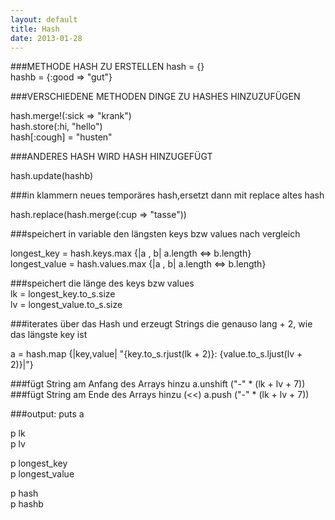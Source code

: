 ```yaml
---
layout: default
title: Hash
date: 2013-01-28
---
```



##\#METHODE HASH ZU ERSTELLEN 
hash = {}  
hashb = \{:good => "gut"\}

  

##\#VERSCHIEDENE METHODEN DINGE ZU HASHES HINZUZUFÜGEN

hash.merge!(:sick => "krank")  
hash.store(:hi, "hello")  
hash\[:cough\] = "husten"


##\#ANDERES HASH WIRD HASH HINZUGEFÜGT

hash.update(hashb)

##\#in klammern neues temporäres hash,ersetzt dann mit replace altes hash

hash.replace(hash.merge(:cup => "tasse"))


##\#speichert in variable den längsten keys bzw values nach vergleich

longest_key = hash.keys.max {|a , b| a.length <=> b.length}  
longest_value = hash.values.max {|a , b| a.length <=> b.length}


##\#speichert die länge des keys bzw values  
lk = longest_key.to_s.size  
lv = longest_value.to_s.size


##\#iterates über das Hash und erzeugt Strings die genauso lang + 2, wie das längste key ist

a = hash.map {|key,value| "{key.to_s.rjust(lk + 2)}: {value.to_s.ljust(lv + 2)}|"}

##\#fügt String am Anfang des Arrays hinzu
a.unshift ("-" \* (lk + lv + 7))
##\#fügt String am Ende des Arrays hinzu (<<)
a.push ("-" \* (lk + lv + 7))

##\#output:
puts a

p lk  
p lv

p longest_key  
p longest_value

p hash  
p hashb